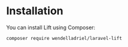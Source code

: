 # Installation

You can install Lift using Composer:

```bash
composer require wendelladriel/laravel-lift
```
